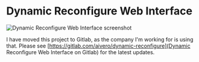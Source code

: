 Dynamic Reconfigure Web Interface
====

![Dynamic Reconfigure Web Interface screenshot](https://gitlab.com/aivero/dynamic-reconfigure/raw/master/UI.png)

I have moved this project to Gitlab, as the company I'm working for is using that. Please see [https://gitlab.com/aivero/dynamic-reconfigure](Dynamic Reconfigure Web Interface on Gitlab) for the latest updates.
